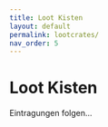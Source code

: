 ```yaml
---
title: Loot Kisten
layout: default
permalink: lootcrates/
nav_order: 5
---
```


# Loot Kisten

Eintragungen folgen...
